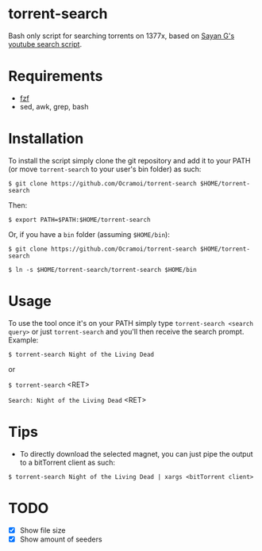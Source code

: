 # torrent-search

Bash only script for searching torrents on 1377x, based on [Sayan G's](https://github.com/sayan01) [youtube search script](https://github.com/sayan01/scripts/blob/master/yt).

# Requirements
- [fzf](https://github.com/junegunn/fzf)
- sed, awk, grep, bash

# Installation
To install the script simply clone the git repository and add it to your PATH (or move `torrent-search` to your user's bin folder) as such:

`$ git clone https://github.com/Ocramoi/torrent-search $HOME/torrent-search`

Then:

`$ export PATH=$PATH:$HOME/torrent-search`

Or, if you have a `bin` folder (assuming `$HOME/bin`):

`$ git clone https://github.com/Ocramoi/torrent-search $HOME/torrent-search`

`$ ln -s $HOME/torrent-search/torrent-search $HOME/bin`

# Usage
To use the tool once it's on your PATH simply type `torrent-search <search query>` or just `torrent-search` and you'll then receive the search prompt. Example:

`$ torrent-search Night of the Living Dead`

or

`$ torrent-search` \<RET\>

`Search: Night of the Living Dead` \<RET\>

# Tips
- To directly download the selected magnet, you can just pipe the output to a bitTorrent client as such:

`$ torrent-search Night of the Living Dead | xargs <bitTorrent client>`

# TODO
- [x] Show file size
- [x] Show amount of seeders

